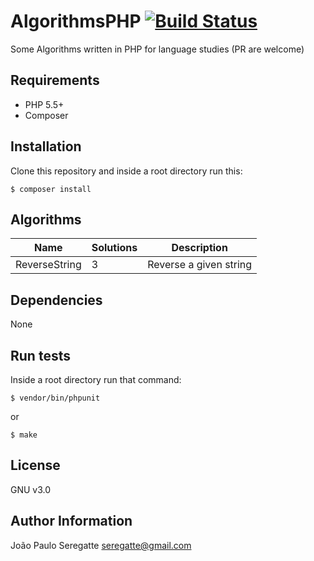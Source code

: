 # AlgorithmsPHP [![Build Status](https://travis-ci.org/seregatte/AlgorithmsPHP.svg?branch=master)](https://travis-ci.org/seregatte/AlgorithmsPHP)

Some Algorithms written in PHP for language studies (PR are welcome)

## Requirements

- PHP 5.5+
- Composer

## Installation

Clone this repository and inside a root directory run this:

```shell
$ composer install
```

## Algorithms

| Name 						          | Solutions 								            | Description 										                  |
|---------------------------|---------------------------------------|---------------------------------------------------|
| ReverseString			        | 3 								                    | Reverse a given string            								|       

Dependencies
------------

None


Run tests
----------------

Inside a root directory run that command:

```shell
$ vendor/bin/phpunit
```

or

```shell
$ make
```

License
-------

GNU v3.0

Author Information
------------------
João Paulo Seregatte <seregatte@gmail.com>